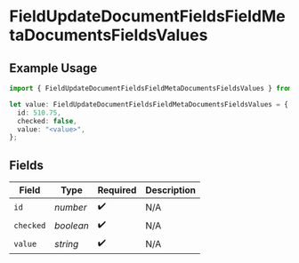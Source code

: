 # FieldUpdateDocumentFieldsFieldMetaDocumentsFieldsValues

## Example Usage

```typescript
import { FieldUpdateDocumentFieldsFieldMetaDocumentsFieldsValues } from "@documenso/sdk-typescript/models/operations";

let value: FieldUpdateDocumentFieldsFieldMetaDocumentsFieldsValues = {
  id: 510.75,
  checked: false,
  value: "<value>",
};
```

## Fields

| Field              | Type               | Required           | Description        |
| ------------------ | ------------------ | ------------------ | ------------------ |
| `id`               | *number*           | :heavy_check_mark: | N/A                |
| `checked`          | *boolean*          | :heavy_check_mark: | N/A                |
| `value`            | *string*           | :heavy_check_mark: | N/A                |